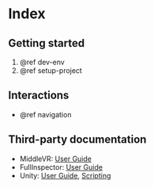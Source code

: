# Index

## Getting started

1. @ref dev-env
2. @ref setup-project

## Interactions

- @ref navigation

## Third-party documentation

- MiddleVR: [User Guide](http://www.middlevr.com/doc/current/)
- FullInspector: [User Guide](http://jacobdufault.github.io/fullinspector/guide/)
- Unity: [User Guide](http://docs.unity3d.com/Manual/index.html), [Scripting](http://docs.unity3d.com/ScriptReference/index.html)
